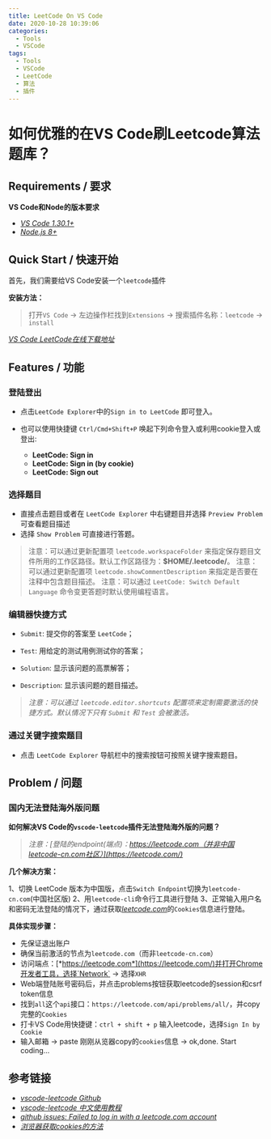 ```yaml
---
title: LeetCode On VS Code
date: 2020-10-28 10:39:06
categories: 
  - Tools
  - VSCode
tags: 
  - Tools
  - VSCode
  - LeetCode
  - 算法
  - 插件
---
```

# 如何优雅的在VS Code刷Leetcode算法题库？

## Requirements / 要求

**VS Code和Node的版本要求**

- [*VS Code 1.30.1+*](https://code.visualstudio.com/)
- [*Node.js 8+*](https://nodejs.org/en/)

<!-- more -->

## Quick Start / 快速开始


首先，我们需要给VS Code安装一个`leetcode`插件

**安装方法：**

> 打开`VS Code` -> 左边操作栏找到`Extensions` -> 搜索插件名称：`leetcode` -> `install`

[*VS Code LeetCode在线下载地址*](https://marketplace.visualstudio.com/items?itemName=shengchen.vscode-leetcode)


## Features / 功能


### 登陆登出

- 点击`LeetCode Explorer`中的`Sign in to LeetCode` 即可登入。

- 也可以使用快捷键 `Ctrl/Cmd+Shift+P` 唤起下列命令登入或利用cookie登入或登出:

  - **LeetCode: Sign in**
  - **LeetCode: Sign in (by cookie)**
  - **LeetCode: Sign out**

### 选择题目

- 直接点击题目或者在 `LeetCode Explorer` 中右键题目并选择 `Preview Problem` 可查看题目描述
- 选择 `Show Problem` 可直接进行答题。

> 注意：可以通过更新配置项 `leetcode.workspaceFolder` 来指定保存题目文件所用的工作区路径。默认工作区路径为：**$HOME/.leetcode/**。
> 注意：可以通过更新配置项 `leetcode.showCommentDescription` 来指定是否要在注释中包含题目描述。
> 注意：可以通过 `LeetCode: Switch Default Language` 命令变更答题时默认使用编程语言。

### 编辑器快捷方式

- `Submit`: 提交你的答案至 `LeetCode`；

- `Test`: 用给定的测试用例测试你的答案；

- `Solution`: 显示该问题的高票解答；

- ` Description `: 显示该问题的题目描述。

> *注意：可以通过 `leetcode.editor.shortcuts` 配置项来定制需要激活的快捷方式。默认情况下只有 `Submit` 和 `Test` 会被激活。*

### 通过关键字搜索题目

- 点击 `LeetCode Explorer` 导航栏中的搜索按钮可按照关键字搜索题目。


## Problem / 问题


### 国内无法登陆海外版问题

**如何解决VS Code的`vscode-leetcode`插件无法登陆海外版的问题？**

> *注意：[登陆的endpoint(端点)：https://leetcode.com（并非中国leetcode-cn.com社区）](https://leetcode.com/)*

**几个解决方案：**

1、切换 LeetCode 版本为中国版，点击`Switch Endpoint`切换为`leetcode-cn.com`(中国社区版)
2、用`leetcode-cli`命令行工具进行登陆
3、正常输入用户名和密码无法登陆的情况下，通过获取[*leetcode.com*](https://leetcode.com/)的`Cookies`信息进行登陆。

**具体实现步骤：**

- 先保证退出账户
- 确保当前激活的节点为`leetcode.com`（而非`leetcode-cn.com`）
- 访问端点：[*https://leetcode.com*](https://leetcode.com/)并打开Chrome开发者工具，选择`Network` -> 选择`XHR`
- Web端登陆账号密码后，并点击problems按钮获取leetcode的session和csrf token信息
- 找到`all`这个`api`接口：`https://leetcode.com/api/problems/all/`，并copy完整的`Cookies`
- 打卡VS Code用快捷键：`ctrl + shift + p` 输入leetcode，选择`Sign In by Cookie`
- 输入邮箱 -> paste 刚刚从览器copy的`cookies`信息 -> ok,done. Start coding…


## 参考链接

- [*vscode-leetcode Github*](https://github.com/jdneo/vscode-leetcode)
- [*vscode-leetcode 中文使用教程*](https://github.com/jdneo/vscode-leetcode/blob/master/docs/README_zh-CN.md)
- [*github issues: Failed to log in with a leetcode.com account*](https://github.com/jdneo/vscode-leetcode/issues/478)
- [*浏览器获取cookies的方法*](https://github.com/jdneo/vscode-leetcode/issues/478)
